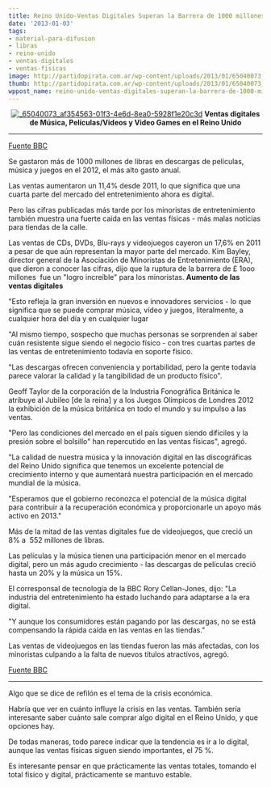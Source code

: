 ```yaml
---
title: Reino Unido-Ventas Digitales Superan la Barrera de 1000 millones de libras
date: '2013-01-03'
tags:
- material-para-difusion
- libras
- reino-unido
- ventas-digitales
- ventas-fisicas
image: http://partidopirata.com.ar/wp-content/uploads/2013/01/65040073_af354563-01f3-4e6d-8ea0-5928f1e20c3d.jpg
thumb: http://partidopirata.com.ar/wp-content/uploads/2013/01/65040073_af354563-01f3-4e6d-8ea0-5928f1e20c3d.jpg
wppost_name: reino-unido-ventas-digitales-superan-la-barrera-de-1000-millones-de-libras
---
```


<p style="text-align: center;"><a href="http://partidopirata.com.ar/wp-content/uploads/2013/01/65040073_af354563-01f3-4e6d-8ea0-5928f1e20c3d.jpg"><img class="aligncenter size-full wp-image-8035" alt="_65040073_af354563-01f3-4e6d-8ea0-5928f1e20c3d" src="http://partidopirata.com.ar/wp-content/uploads/2013/01/65040073_af354563-01f3-4e6d-8ea0-5928f1e20c3d.jpg" /></a>
<strong>Ventas digitales de Música, Películas/Videos y Video Games en el Reino Unido</strong></p>


<hr />

<a href="http://www.bbc.co.uk/news/uk-20885506" target="_blank">Fuente BBC</a>

Se gastaron más de 1000 millones de libras en descargas de películas,  música y juegos en el 2012, el más alto gasto anual.

Las ventas aumentaron un 11,4% desde 2011, lo que significa que una cuarta parte del mercado del entretenimiento ahora es digital.

Pero las cifras publicadas más tarde por los minoristas de entretenimiento también muestra una fuerte caída en las ventas físicas - más malas noticias para tiendas de la calle.

Las ventas de CDs, DVDs, Blu-rays y videojuegos cayeron un 17,6% en 2011 a pesar de que aún representan la mayor parte del mercado.
Kim Bayley, director general de la Asociación de Minoristas de Entretenimiento (ERA), que dieron a conocer las cifras, dijo que la ruptura de la barrera de £ 1ooo millones  fue un "logro increíble" para los minoristas.
<strong>Aumento de las ventas digitales</strong>

"Esto refleja la gran inversión en nuevos e innovadores servicios - lo que significa que se puede comprar música, vídeo y juegos, literalmente, a cualquier hora del día y en cualquier lugar

"Al mismo tiempo, sospecho que muchas personas se sorprenden al saber cuán resistente sigue siendo el negocio físico - con tres cuartas partes de las ventas de entretenimiento todavía en soporte físico.

"Las descargas ofrecen conveniencia y portabilidad, pero la gente todavía parece valorar la calidad y la tangibilidad de un producto físico".

Geoff Taylor de la corporación de la Industria Fonográfica Británica le atribuye al Jubileo [de la reina] y a los Juegos Olímpicos de Londres 2012  la exhibición de la música británica en todo el mundo y su impulso a las ventas.

"Pero las condiciones del mercado en el país siguen siendo difíciles y la presión sobre el bolsillo" han repercutido en las ventas físicas", agregó.

"La calidad de nuestra música y la innovación digital en las discográficas del Reino Unido significa que tenemos un excelente potencial de crecimiento interno y que aumentará nuestra participación en el mercado mundial de la música.

"Esperamos que el gobierno reconozca el potencial de la música digital para contribuir a la recuperación económica y proporcionarle un apoyo más activo en 2013."

Más de la mitad de las ventas digitales fue de videojuegos, que creció un 8% a  552 millones de libras.

Las películas y la música tienen una participación menor en el mercado digital, pero un más agudo crecimiento - las descargas de películas creció hasta un 20% y la música un 15%.

El corresponsal de tecnología de la BBC Rory Cellan-Jones, dijo: "La industria del entretenimiento ha estado luchando para adaptarse a la era digital.

"Y aunque los consumidores están pagando por las descargas, no se está compensando la rápida caída en las ventas en las tiendas."

Las ventas de videojuegos en las tiendas fueron las más afectadas, con los minoristas culpando a la falta de nuevos títulos atractivos, agregó.

<a href="http://www.bbc.co.uk/news/uk-20885506" target="_blank">Fuente BBC</a>

<hr />

Algo que se dice de refilón es el tema de la crisis económica.

Habría que ver en cuánto influye la crisis en las ventas. También sería interesante saber cuánto sale comprar algo digital en el Reino Unido, y que opciones hay.

De todas maneras, todo parece indicar que la tendencia es ir a lo digital, aunque las ventas físicas siguen siendo importantes, el 75 %.

Es interesante pensar en que prácticamente las ventas totales, tomando el total físico y digital, prácticamente se mantuvo estable.
